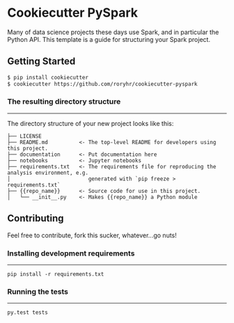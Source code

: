 # Cookiecutter PySpark

Many of data science projects these days use Spark, and in particular the Python API.
This template is a guide for structuring your Spark project.

## Getting Started

``` bash
$ pip install cookiecutter
$ cookiecutter https://github.com/roryhr/cookiecutter-pyspark
```

### The resulting directory structure
------------

The directory structure of your new project looks like this: 

```
├── LICENSE
├── README.md          <- The top-level README for developers using this project.
├── documentation      <- Put documentation here
├── notebooks          <- Jupyter notebooks
├── requirements.txt   <- The requirements file for reproducing the analysis environment, e.g.
│                         generated with `pip freeze > requirements.txt`
├── {{repo_name}}      <- Source code for use in this project.
│   └── __init__.py    <- Makes {{repo_name}} a Python module
```

## Contributing

Feel free to contribute, fork this sucker, whatever...go nuts!

### Installing development requirements
------------

    pip install -r requirements.txt

### Running the tests
------------

    py.test tests
